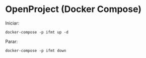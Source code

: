 # OpenProject (Docker Compose)

Iniciar:

```
docker-compose -p ifmt up -d
```

Parar:

```
docker-compose -p ifmt down
```

